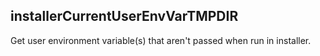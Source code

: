 ## installerCurrentUserEnvVarTMPDIR

Get user environment variable(s) that aren't passed when run in installer.
